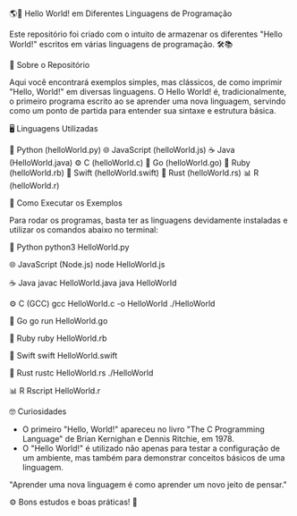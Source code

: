 🌎🎉 Hello World! em Diferentes Linguagens de Programação

Este repositório foi criado com o intuito de armazenar os diferentes "Hello World!" escritos em várias linguagens de programação. 🛠️📚

📖 Sobre o Repositório

Aqui você encontrará exemplos simples, mas clássicos, de como imprimir "Hello, World!" em diversas linguagens. O Hello World! é, tradicionalmente, o primeiro programa escrito ao se aprender uma nova linguagem, servindo como um ponto de partida para entender sua sintaxe e estrutura básica.

🖥️ Linguagens Utilizadas

🐍 Python (helloWorld.py)
🌐 JavaScript (helloWorld.js)
☕ Java (HelloWorld.java)
⚙️ C (helloWorld.c)
🐹 Go (helloWorld.go)
💎 Ruby (helloWorld.rb)
🍎 Swift (helloWorld.swift)
🦀 Rust (helloWorld.rs)
📊 R (helloWorld.r)

🚀 Como Executar os Exemplos

Para rodar os programas, basta ter as linguagens devidamente instaladas e utilizar os comandos abaixo no terminal:

🐍 Python
python3 HelloWorld.py

🌐 JavaScript (Node.js)
node HelloWorld.js

☕ Java
javac HelloWorld.java
java HelloWorld

⚙️ C (GCC)
gcc HelloWorld.c -o HelloWorld
./HelloWorld

🐹 Go
go run HelloWorld.go

💎 Ruby
ruby HelloWorld.rb

🍎 Swift
swift HelloWorld.swift

🦀 Rust
rustc HelloWorld.rs
./HelloWorld

📊 R
Rscript HelloWorld.r

🤓 Curiosidades

* O primeiro "Hello, World!" apareceu no livro "The C Programming Language" de Brian Kernighan e Dennis Ritchie, em 1978.
* O "Hello World!" é utilizado não apenas para testar a configuração de um ambiente, mas também para demonstrar conceitos básicos de uma linguagem.

"Aprender uma nova linguagem é como aprender um novo jeito de pensar."

⚙️ Bons estudos e boas práticas! 🚀
